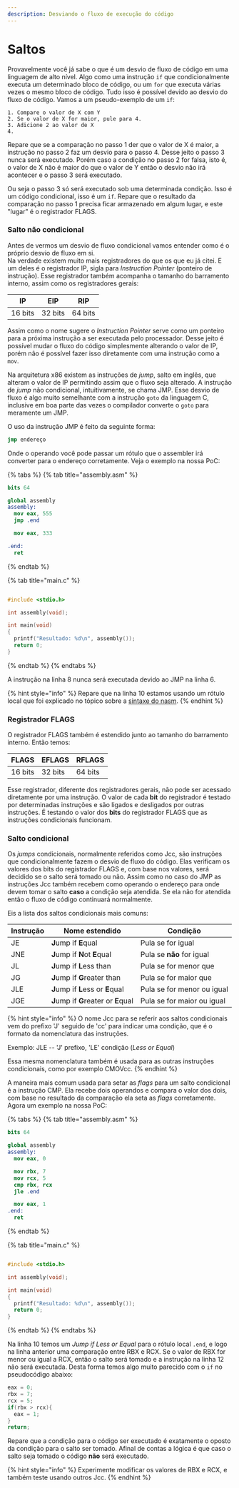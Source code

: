 ```yaml
---
description: Desviando o fluxo de execução do código
---
```


# Saltos

Provavelmente você já sabe o que é um desvio de fluxo de código em uma linguagem de alto nível. Algo como uma instrução `if` que condicionalmente executa um determinado bloco de código, ou um `for` que executa várias vezes o mesmo bloco de código. Tudo isso é possível devido ao desvio do fluxo de código. Vamos a um pseudo-exemplo de um `if`:

```
1. Compare o valor de X com Y
2. Se o valor de X for maior, pule para 4.
3. Adicione 2 ao valor de X
4.
```

Repare que se a comparação no passo 1 der que o valor de X é maior, a instrução no passo 2 faz um desvio para o passo 4. Desse jeito o passo 3 nunca será executado. Porém caso a condição no passo 2 for falsa, isto é, o valor de X não é maior do que o valor de Y então o desvio não irá acontecer e o passo 3 será executado.

Ou seja o passo 3 só será executado sob uma determinada condição. Isso é um código condicional, isso é um `if`. Repare que o resultado da comparação no passo 1 precisa ficar armazenado em algum lugar, e este "lugar" é o registrador FLAGS.

### Salto não condicional

Antes de vermos um desvio de fluxo condicional vamos entender como é o próprio desvio de fluxo em si.\
Na verdade existem muito mais registradores do que os que eu já citei. E um deles é o registrador IP, sigla para _Instruction Pointer_ (ponteiro de instrução). Esse registrador também acompanha o tamanho do barramento interno, assim como os registradores gerais:

| IP      | EIP     | RIP     |
| ------- | ------- | ------- |
| 16 bits | 32 bits | 64 bits |

Assim como o nome sugere o _Instruction Pointer_ serve como um ponteiro para a próxima instrução a ser executada pelo processador. Desse jeito é possível mudar o fluxo do código simplesmente alterando o valor de IP, porém não é possível fazer isso diretamente com uma instrução como a `mov`.

Na arquitetura x86 existem as instruções de _jump_, salto em inglês, que alteram o valor de IP permitindo assim que o fluxo seja alterado. A instrução de _jump_ não condicional, intuitivamente, se chama JMP. Esse desvio de fluxo é algo muito semelhante com a instrução `goto` da linguagem C, inclusive em boa parte das vezes o compilador converte o `goto` para meramente um JMP.

O uso da instrução JMP é feito da seguinte forma:

```nasm
jmp endereço
```

Onde o operando você pode passar um rótulo que o assembler irá converter para o endereço corretamente. Veja o exemplo na nossa PoC:

{% tabs %}
{% tab title="assembly.asm" %}
```nasm
bits 64

global assembly
assembly:
  mov eax, 555
  jmp .end

  mov eax, 333

.end:
  ret
```
{% endtab %}

{% tab title="main.c" %}
```c
#include <stdio.h>

int assembly(void);

int main(void)
{
  printf("Resultado: %d\n", assembly());
  return 0;
}
```
{% endtab %}
{% endtabs %}

A instrução na linha 8 nunca será executada devido ao JMP na linha 6.

{% hint style="info" %}
Repare que na linha 10 estamos usando um rótulo local que foi explicado no tópico sobre a [sintaxe do nasm](sintaxe.md).
{% endhint %}

### Registrador FLAGS

O registrador FLAGS também é estendido junto ao tamanho do barramento interno. Então temos:

| FLAGS   | EFLAGS  | RFLAGS  |
| ------- | ------- | ------- |
| 16 bits | 32 bits | 64 bits |

Esse registrador, diferente dos registradores gerais, não pode ser acessado diretamente por uma instrução. O valor de cada **bit** do registrador é testado por determinadas instruções e são ligados e desligados por outras instruções. É testando o valor dos **bits** do registrador FLAGS que as instruções condicionais funcionam.

### Salto condicional

Os _jumps_ condicionais, normalmente referidos como Jcc, são instruções que condicionalmente fazem o desvio de fluxo do código. Elas verificam os valores dos bits do registrador FLAGS e, com base nos valores, será decidido se o salto será tomado ou não. Assim como no caso do JMP as instruções Jcc também recebem como operando o endereço para onde devem tomar o salto **caso** a condição seja atendida. Se ela não for atendida então o fluxo de código continuará normalmente.

Eis a lista dos saltos condicionais mais comuns:

| Instrução | Nome estendido                       | Condição                   |
| --------- | ------------------------------------ | -------------------------- |
| JE        | **J**ump if **E**qual                | Pula se for igual          |
| JNE       | **J**ump if **N**ot **E**qual        | Pula se **não** for igual  |
| JL        | **J**ump if **L**ess than            | Pula se for menor que      |
| JG        | **J**ump if **G**reater than         | Pula se for maior que      |
| JLE       | **J**ump if **L**ess or **E**qual    | Pula se for menor ou igual |
| JGE       | **J**ump if **G**reater or **E**qual | Pula se for maior ou igual |

{% hint style="info" %}
O nome Jcc para se referir aos saltos condicionais vem do prefixo 'J' seguido de 'cc' para indicar uma condição, que é o formato da nomenclatura das instruções.

Exemplo: JLE -- 'J' prefixo, 'LE' condição (_Less or Equal_)

Essa mesma nomenclatura também é usada para as outras instruções condicionais, como por exemplo CMOVcc.
{% endhint %}

A maneira mais comum usada para setar as _flags_ para um salto condicional é a instrução CMP. Ela recebe dois operandos e compara o valor dos dois, com base no resultado da comparação ela seta as _flags_ corretamente. Agora um exemplo na nossa PoC:

{% tabs %}
{% tab title="assembly.asm" %}
```nasm
bits 64

global assembly
assembly:
  mov eax, 0

  mov rbx, 7
  mov rcx, 5  
  cmp rbx, rcx
  jle .end

  mov eax, 1
.end:
  ret
```
{% endtab %}

{% tab title="main.c" %}
```c
#include <stdio.h>

int assembly(void);

int main(void)
{
  printf("Resultado: %d\n", assembly());
  return 0;
}
```
{% endtab %}
{% endtabs %}

Na linha 10 temos um _Jump if Less or Equal_ para o rótulo local `.end`, e logo na linha anterior uma comparação entre RBX e RCX. Se o valor de RBX for menor ou igual a RCX, então o salto será tomado e a instrução na linha 12 não será executada. Desta forma temos algo muito parecido com o `if` no pseudocódigo abaixo:

```c
eax = 0;
rbx = 7;
rcx = 5;
if(rbx > rcx){
  eax = 1;
}
return;
```

Repare que a condição para o código ser executado é exatamente o oposto da condição para o salto ser tomado. Afinal de contas a lógica é que caso o salto seja tomado o código **não** será executado.

{% hint style="info" %}
Experimente modificar os valores de RBX e RCX, e também teste usando outros Jcc.
{% endhint %}
